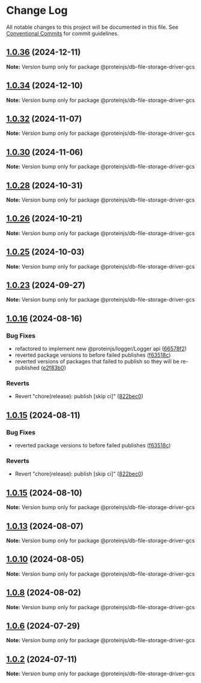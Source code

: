 # Change Log

All notable changes to this project will be documented in this file.
See [Conventional Commits](https://conventionalcommits.org) for commit guidelines.

## [1.0.36](https://github.com/proteinjs/db/compare/@proteinjs/db-file-storage-driver-gcs@1.0.35...@proteinjs/db-file-storage-driver-gcs@1.0.36) (2024-12-11)

**Note:** Version bump only for package @proteinjs/db-file-storage-driver-gcs





## [1.0.34](https://github.com/proteinjs/db/compare/@proteinjs/db-file-storage-driver-gcs@1.0.33...@proteinjs/db-file-storage-driver-gcs@1.0.34) (2024-12-10)

**Note:** Version bump only for package @proteinjs/db-file-storage-driver-gcs





## [1.0.32](https://github.com/proteinjs/db/compare/@proteinjs/db-file-storage-driver-gcs@1.0.31...@proteinjs/db-file-storage-driver-gcs@1.0.32) (2024-11-07)

**Note:** Version bump only for package @proteinjs/db-file-storage-driver-gcs





## [1.0.30](https://github.com/proteinjs/db/compare/@proteinjs/db-file-storage-driver-gcs@1.0.29...@proteinjs/db-file-storage-driver-gcs@1.0.30) (2024-11-06)

**Note:** Version bump only for package @proteinjs/db-file-storage-driver-gcs





## [1.0.28](https://github.com/proteinjs/db/compare/@proteinjs/db-file-storage-driver-gcs@1.0.27...@proteinjs/db-file-storage-driver-gcs@1.0.28) (2024-10-31)

**Note:** Version bump only for package @proteinjs/db-file-storage-driver-gcs





## [1.0.26](https://github.com/proteinjs/db/compare/@proteinjs/db-file-storage-driver-gcs@1.0.25...@proteinjs/db-file-storage-driver-gcs@1.0.26) (2024-10-21)

**Note:** Version bump only for package @proteinjs/db-file-storage-driver-gcs





## [1.0.25](https://github.com/proteinjs/db/compare/@proteinjs/db-file-storage-driver-gcs@1.0.24...@proteinjs/db-file-storage-driver-gcs@1.0.25) (2024-10-03)

**Note:** Version bump only for package @proteinjs/db-file-storage-driver-gcs





## [1.0.23](https://github.com/proteinjs/db/compare/@proteinjs/db-file-storage-driver-gcs@1.0.22...@proteinjs/db-file-storage-driver-gcs@1.0.23) (2024-09-27)

**Note:** Version bump only for package @proteinjs/db-file-storage-driver-gcs





## [1.0.16](https://github.com/proteinjs/db/compare/@proteinjs/db-file-storage-driver-gcs@1.0.14...@proteinjs/db-file-storage-driver-gcs@1.0.16) (2024-08-16)


### Bug Fixes

* refactored to implement new @proteinjs/logger/Logger api ([66578f2](https://github.com/proteinjs/db/commit/66578f267d9293c0d5703c63e53d8edf68325f52))
* reverted package versions to before failed publishes ([f63518c](https://github.com/proteinjs/db/commit/f63518cf27b74b53571254621dfe9df63aa94871))
* reverted versions of packages that failed to publish so they will be re-published ([e2f83b0](https://github.com/proteinjs/db/commit/e2f83b0c8664ab9ad22d9d641639df6eeab6b63f))


### Reverts

* Revert "chore(release): publish [skip ci]" ([822bec0](https://github.com/proteinjs/db/commit/822bec053324b13522a6f754cf1f3771d8a24f8e))





## [1.0.15](https://github.com/proteinjs/db/compare/@proteinjs/db-file-storage-driver-gcs@1.0.14...@proteinjs/db-file-storage-driver-gcs@1.0.15) (2024-08-11)


### Bug Fixes

* reverted package versions to before failed publishes ([f63518c](https://github.com/proteinjs/db/commit/f63518cf27b74b53571254621dfe9df63aa94871))


### Reverts

* Revert "chore(release): publish [skip ci]" ([822bec0](https://github.com/proteinjs/db/commit/822bec053324b13522a6f754cf1f3771d8a24f8e))





## [1.0.15](https://github.com/proteinjs/db/compare/@proteinjs/db-file-storage-driver-gcs@1.0.14...@proteinjs/db-file-storage-driver-gcs@1.0.15) (2024-08-10)

**Note:** Version bump only for package @proteinjs/db-file-storage-driver-gcs





## [1.0.13](https://github.com/proteinjs/db/compare/@proteinjs/db-file-storage-driver-gcs@1.0.12...@proteinjs/db-file-storage-driver-gcs@1.0.13) (2024-08-07)

**Note:** Version bump only for package @proteinjs/db-file-storage-driver-gcs





## [1.0.10](https://github.com/proteinjs/db/compare/@proteinjs/db-file-storage-driver-gcs@1.0.9...@proteinjs/db-file-storage-driver-gcs@1.0.10) (2024-08-05)

**Note:** Version bump only for package @proteinjs/db-file-storage-driver-gcs





## [1.0.8](https://github.com/proteinjs/db/compare/@proteinjs/db-file-storage-driver-gcs@1.0.7...@proteinjs/db-file-storage-driver-gcs@1.0.8) (2024-08-02)

**Note:** Version bump only for package @proteinjs/db-file-storage-driver-gcs





## [1.0.6](https://github.com/proteinjs/db/compare/@proteinjs/db-file-storage-driver-gcs@1.0.5...@proteinjs/db-file-storage-driver-gcs@1.0.6) (2024-07-29)

**Note:** Version bump only for package @proteinjs/db-file-storage-driver-gcs





## [1.0.2](https://github.com/proteinjs/db/compare/@proteinjs/db-file-storage-driver-gcs@1.0.1...@proteinjs/db-file-storage-driver-gcs@1.0.2) (2024-07-11)

**Note:** Version bump only for package @proteinjs/db-file-storage-driver-gcs
